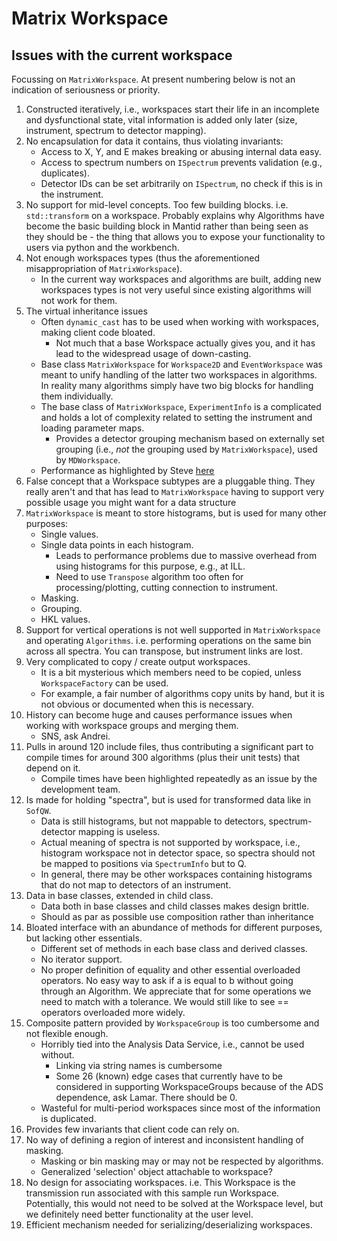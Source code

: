 # Matrix Workspace

## Issues with the current workspace

Focussing on `MatrixWorkspace`. At present numbering below is not an indication of seriousness or priority. 

1. Constructed iteratively, i.e., workspaces start their life in an incomplete and dysfunctional state, vital information is added only later (size, instrument, spectrum to detector mapping).
1. No encapsulation for data it contains, thus violating invariants:
   - Access to X, Y, and E makes breaking or abusing internal data easy.
   - Access to spectrum numbers on `ISpectrum` prevents validation (e.g., duplicates).
   - Detector IDs can be set arbitrarily on `ISpectrum`, no check if this is in the instrument.
1. No support for mid-level concepts. Too few building blocks. i.e. `std::transform` on a workspace. Probably explains why Algorithms have become the basic building block in Mantid rather than being seen as they should be - the thing that allows you to expose your functionality to users via python and the workbench.
1. Not enough workspaces types (thus the aforementioned misappropriation of `MatrixWorkspace`).
   - In the current way workspaces and algorithms are built, adding new workspaces types is not very useful since existing algorithms will not work for them.
1. The virtual inheritance issues
   - Often `dynamic_cast` has to be used when working with workspaces, making client code bloated.
     - Not much that a base Workspace actually gives you, and it has lead to the widespread usage of down-casting.
   - Base class `MatrixWorkspace` for `Workspace2D` and `EventWorkspace` was meant to unify handling of the latter two workspaces in algorithms. In reality many algorithms simply have two big blocks for handling them individually.
   - The base class of `MatrixWorkspace`, `ExperimentInfo` is a complicated and holds a lot of complexity related to setting the instrument and loading parameter maps.
     - Provides a detector grouping mechanism based on externally set grouping (i.e., *not* the grouping used by `MatrixWorkspace`), used by `MDWorkspace`.
   - Performance as highlighted by Steve [here](https://github.com/mantidproject/documents/files/1383875/2017-03-18-Highlights.pdf)
1. False concept that a Workspace subtypes are a pluggable thing. They really aren't and that has lead to `MatrixWorkspace` having to support very possible usage you might want for a data structure
1. `MatrixWorkspace` is meant to store histograms, but is used for many other purposes:
   - Single values.
   - Single data points in each histogram.
     - Leads to performance problems due to massive overhead from using histograms for this purpose, e.g., at ILL.
     - Need to use `Transpose` algorithm too often for processing/plotting, cutting connection to instrument.
   - Masking.
   - Grouping.
   - HKL values.
1. Support for vertical operations is not well supported in `MatrixWorkspace` and operating `Algorithms`. i.e. performing operations on the same bin across all spectra. You can transpose, but instrument links are lost.
1. Very complicated to copy / create output workspaces.
   - It is a bit mysterious which members need to be copied, unless `WorkspaceFactory` can be used.
   - For example, a fair number of algorithms copy units by hand, but it is not obvious or documented when this is necessary.
1. History can become huge and causes performance issues when working with workspace groups and merging them.
   - SNS, ask Andrei.
1. Pulls in around 120 include files, thus contributing a significant part to compile times for around 300 algorithms (plus their unit tests) that depend on it.
   - Compile times have been highlighted repeatedly as an issue by the development team.
1. Is made for holding "spectra", but is used for transformed data like in `SofQW`.
   - Data is still histograms, but not mappable to detectors, spectrum-detector mapping is useless.
   - Actual meaning of spectra is not supported by workspace, i.e., histogram workspace not in detector space, so spectra should not be mapped to positions via `SpectrumInfo` but to Q.
   - In general, there may be other workspaces containing histograms that do not map to detectors of an instrument.
1. Data in base classes, extended in child class.
   - Data both in base classes and child classes makes design brittle.
   - Should as par as possible use composition rather than inheritance
1. Bloated interface with an abundance of methods for different purposes, but lacking other essentials.
   - Different set of methods in each base class and derived classes.
   - No iterator support.
   - No proper definition of equality and other essential overloaded operators. No easy way to ask if a is equal to b without going through an Algorithm. We appreciate that for some operations we need to match with a tolerance. We would still like to see == operators overloaded more widely.
1. Composite pattern provided by `WorkspaceGroup` is too cumbersome and not flexible enough.
   - Horribly tied into the Analysis Data Service, i.e., cannot be used without.
     - Linking via string names is cumbersome 
     - Some 26 (known) edge cases that currently have to be considered in supporting WorkspaceGroups because of the ADS dependence, ask Lamar. There should be 0. 
   - Wasteful for multi-period workspaces since most of the information is duplicated. 
1. Provides few invariants that client code can rely on.
1. No way of defining a region of interest and inconsistent handling of masking.
   - Masking or bin masking may or may not be respected by algorithms.
   - Generalized 'selection' object attachable to workspace?
1. No design for associating workspaces. i.e. This Workspace is the transmission run associated with this sample run Workspace. Potentially, this would not need to be solved at the Workspace level, but we definitely need better functionality at the user level.
1. Efficient mechanism needed for serializing/deserializing workspaces.
